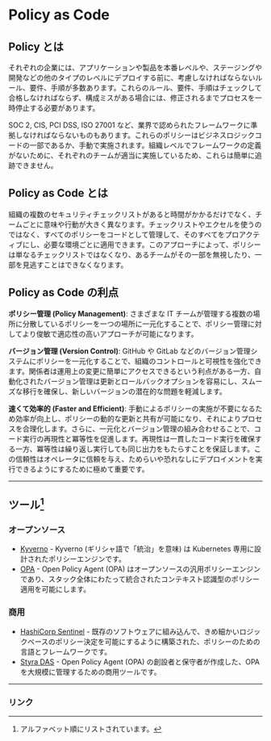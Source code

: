 # Policy as Code

## Policy とは

それぞれの企業には、アプリケーションや製品を本番レベルや、ステージングや開発などの他のタイプのレベルにデプロイする前に、考慮しなければならないルール、要件、手順が多数あります。これらのルール、要件、手順はチェックして合格しなければならず、構成ミスがある場合には、修正されるまでプロセスを一時停止する必要があります。

SOC 2, CIS, PCI DSS, ISO 27001 など、業界で認められたフレームワークに準拠しなければならないものもあります。これらのポリシーはビジネスロジックコードの一部であるか、手動で実施されます。組織レベルでフレームワークの定義がないために、それぞれのチームが適当に実施しているため、これらは簡単に追跡できません。

## Policy as Code とは

組織の複数のセキュリティチェックリストがあると時間がかかるだけでなく、チームごとに意味や行動が大きく異なります。チェックリストやエクセルを使うのではなく、すべてのポリシーをコードとして管理して、そのすべてをプロアクティブにし、必要な環境ごとに適用できます。このアプローチによって、ポリシーは単なるチェックリストではなくなり、あるチームがその一部を無視したり、一部を見逃すことはできなくなります。

## Policy as Code の利点

**ポリシー管理 (Policy Management)**: さまざまな IT チームが管理する複数の場所に分散しているポリシーを一つの場所に一元化することで、ポリシー管理に対してより俊敏で適応性の高いアプローチが可能になります。

**バージョン管理 (Version Control)**: GitHub や GitLab などのバージョン管理システムにポリシーを一元化することで、組織のコントロールと可視性を強化できます。関係者は運用上の変更に簡単にアクセスできるという利点がある一方、自動化されたバージョン管理は更新とロールバックオプションを容易にし、スムーズな移行を確保し、新しいバージョンの潜在的な問題を軽減します。

**速くて効率的 (Faster and Efficient)**: 手動によるポリシーの実施が不要になるため効率が向上し、ポリシーの動的な更新と共有が可能になり、それによりプロセスを合理化します。さらに、一元化とバージョン管理の組み合わせることで、コード実行の再現性と冪等性を促進します。再現性は一貫したコード実行を確保する一方、冪等性は繰り返し実行しても同じ出力をもたらすことを保証します。この信頼性はオペレータに信頼を与え、ためらいや恐れなしにデプロイメントを実行できるようにするために極めて重要です。

---

## ツール[^1]

### オープンソース

- [Kyverno](https://kyverno.io/) - Kyverno (ギリシャ語で「統治」を意味) は Kubernetes 専用に設計されたポリシーエンジンです。
- [OPA](https://www.openpolicyagent.org/) - Open Policy Agent (OPA) はオープンソースの汎用ポリシーエンジンであり、スタック全体にわたって統合されたコンテキスト認識型のポリシー適用を可能にします。

### 商用

- [HashiCorp Sentinel](https://developer.hashicorp.com/sentinel) - 既存のソフトウェアに組み込んで、きめ細かいロジックベースのポリシー決定を可能にするように構築された、ポリシーのための言語とフレームワークです。
- [Styra DAS](https://www.styra.com/pricing/) - Open Policy Agent (OPA) の創設者と保守者が作成した、OPA を大規模に管理するための商用ツールです。

---

### リンク

[^1]: アルファベット順にリストされています。
